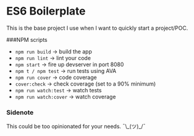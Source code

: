 # ES6 Boilerplate
This is the base project I use when I want to quickly start a project/POC.

###NPM scripts
- `npm run build` -> build the app
- `npm run lint` -> lint your code
- `npm start` -> fire up devserver in port 8080
- `npm t / npm test` -> run tests using AVA
- `npm run cover` -> code coverage
- `cover:check` -> check coverage (set to a 90% minimum)
- `npm run watch:test` -> watch tests
- `npm run watch:cover` -> watch coverage

### Sidenote
This could be too opinionated for your needs. ¯\\\_(ツ)_/¯
